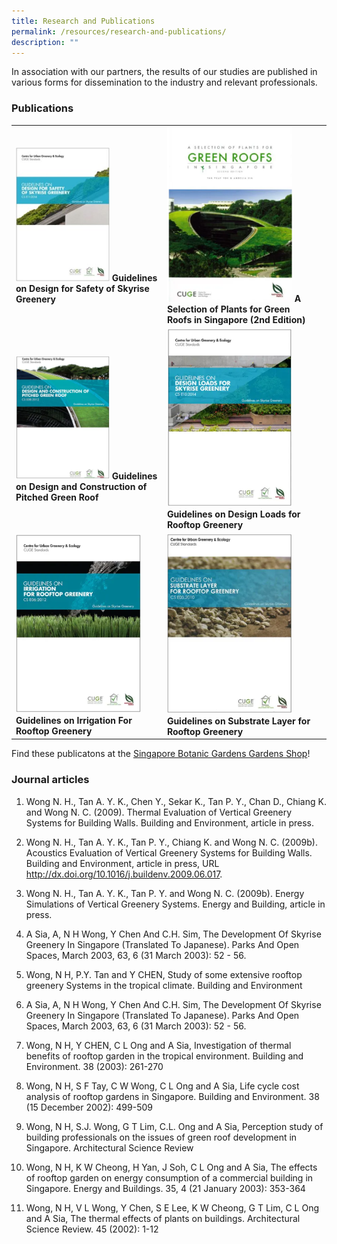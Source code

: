 ```yaml
---
title: Research and Publications
permalink: /resources/research-and-publications/
description: ""
---
```

In association with our partners, the results of our studies are published in various forms for dissemination to the industry and relevant professionals.

### Publications

<table>
	<tbody>
		<tr>
		<td><img style="width:150px" src="/images/Icons/guidelines-on-design-for-safety-of-skyrise-greenery_icon.jpg"> <b>Guidelines on Design for Safety of Skyrise Greenery</b> </td>
			<td><img style="width:200px" src="/images/Icons/a-selection-of-plants-for-green-roofs-in-singapore-2nd-edition.png"><b> A Selection of Plants for Green Roofs in Singapore (2nd Edition) </b></td>
	</tr>
		<tr>
		<td><img style="width:150px" src="/images/Icons/design-and-construction-of-pitched-green-roof.PNG"> <b>Guidelines on Design and Construction of Pitched Green Roof</b> </td>
			<td><img style="width:200px" src="/images/Icons/design-loads-for-skyrise-greenery.PNG"> <b>Guidelines on Design Loads for Rooftop Greenery
	</b></td></tr><tr>		
		<td> <img style="width:200px" src="/images/Icons/irrigation-for-rooftop-greenery.PNG"> <b>Guidelines on Irrigation For Rooftop Greenery
	</b></td>
		<td> <img style="width:200px" src="/images/Icons/substrate-layer-for-rooftop-greenery.PNG"> <b>Guidelines on Substrate Layer for Rooftop Greenery
	</b></td>
	<td></td></tr></tbody>
</table>


Find these publicatons at the [Singapore Botanic Gardens Gardens Shop](https://botanicgardensshop.sg/collections/books#MainContent)! 
	
### 	Journal articles

1.	Wong N. H., Tan A. Y. K., Chen Y., Sekar K., Tan P. Y., Chan D., Chiang K. and Wong N. C. (2009). Thermal Evaluation of Vertical Greenery Systems for Building Walls. Building and Environment, article in press.

2.	Wong N. H., Tan A. Y. K., Tan P. Y., Chiang K. and Wong N. C. (2009b). Acoustics Evaluation of Vertical Greenery Systems for Building Walls. Building and Environment, article in press, URL http://dx.doi.org/10.1016/j.buildenv.2009.06.017.

3.	Wong N. H., Tan A. Y. K., Tan P. Y. and Wong N. C. (2009b). Energy Simulations of Vertical Greenery Systems. Energy and Building, article in press.

4.	A Sia, A, N H Wong, Y Chen And C.H. Sim, The Development Of Skyrise Greenery In Singapore (Translated To Japanese). Parks And Open Spaces, March 2003, 63, 6 (31 March 2003): 52 - 56.

5.	Wong, N H, P.Y. Tan and Y CHEN, Study of some extensive rooftop greenery Systems in the tropical climate. Building and Environment

6.	A Sia, A, N H Wong, Y Chen And C.H. Sim, The Development Of Skyrise Greenery In Singapore (Translated To Japanese). Parks And Open Spaces, March 2003, 63, 6 (31 March 2003): 52 - 56.

7.	Wong, N H, Y CHEN, C L Ong and A Sia, Investigation of thermal benefits of rooftop garden in the tropical environment. Building and Environment.  38 (2003): 261-270

8.	Wong, N H, S F Tay, C W Wong, C L Ong and A Sia, Life cycle cost analysis of rooftop gardens in Singapore. Building and Environment. 38 (15 December 2002): 499-509

9.	Wong, N H, S.J. Wong, G T Lim, C.L. Ong and A Sia, Perception study of building professionals on the issues of green roof development in Singapore. Architectural Science Review

10.	Wong, N H, K W Cheong, H Yan, J Soh, C L Ong and A Sia, The effects of rooftop garden on energy consumption of a commercial building in Singapore. Energy and Buildings. 35, 4 (21 January 2003): 353-364

11.	Wong, N H, V L Wong, Y Chen, S E Lee, K W Cheong, G T Lim, C L Ong and A Sia, The thermal effects of plants on buildings. Architectural Science Review. 45 (2002): 1-12